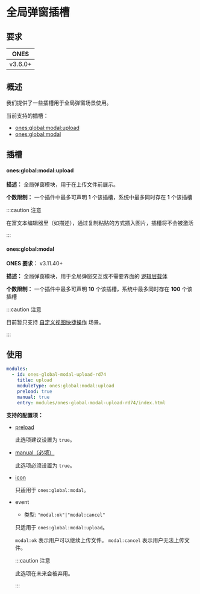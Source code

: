 # 全局弹窗插槽

## 要求

|  ONES   |
| :-----: |
| v3.6.0+ |

## 概述

我们提供了一些插槽用于全局弹窗场景使用。

当前支持的插槽：

- [ones:global:modal:upload](#onesglobalmodalupload)
- [ones:global:modal](#onesglobalmodal)

## 插槽

#### ones:global:modal:upload

**描述：** 全局弹窗模块，用于在上传文件前展示。

**个数限制：** 一个插件中最多可声明 **1** 个该插槽，系统中最多同时存在 **1** 个该插槽

:::caution 注意

在富文本编辑器里（如描述），通过复制粘贴的方式插入图片，插槽将不会被激活

:::

#### ones:global:modal

**ONES 要求：** v3.11.40+

**描述：** 全局弹窗模块，用于全局弹窗交互或不需要界面的 [逻辑层载体](../../business/project/layout-custom-quick-action#2%E6%97%A0%E7%95%8C%E9%9D%A2%E7%BA%AF%E9%80%BB%E8%BE%91%E7%B1%BB%E5%9E%8B)

**个数限制：** 一个插件中最多可声明 **10** 个该插槽，系统中最多同时存在 **100** 个该插槽

:::caution 注意

目前暂只支持 [自定义视图快捷操作](../../business/project/layout-custom-quick-action) 场景。

:::

## 使用

```yaml
modules:
  - id: ones-global-modal-upload-rd74
    title: upload
    moduleType: ones:global:modal:upload
    preload: true
    manual: true
    entry: modules/ones-global-modal-upload-rd74/index.html
```

**支持的配置项：**

- [preload](../../../reference/config/plugin.yaml#preload)

  此选项建议设置为 `true`。

- [manual（必填）](../../../reference/config/plugin.yaml#manual)

  此选项必须设置为 `true`。

- [icon](../../../reference/config/plugin.yaml#icon)

  只适用于 `ones:global:modal`。

- event

  - 类型: `"modal:ok"|"modal:cancel"`

  只适用于 `ones:global:modal:upload`。

  `modal:ok` 表示用户可以继续上传文件。 `modal:cancel` 表示用户无法上传文件。

  :::caution 注意

  此选项在未来会被弃用。

  :::
